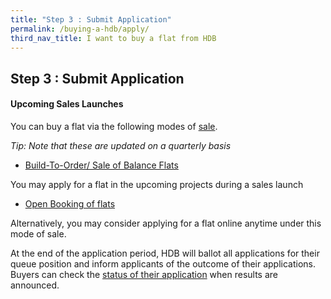 ```yaml
---
title: "Step 3 : Submit Application"
permalink: /buying-a-hdb/apply/
third_nav_title: I want to buy a flat from HDB
---
```


## Step 3 : Submit Application

#### Upcoming Sales Launches

You can buy a flat via the following modes of [sale](https://www.hdb.gov.sg/cs/infoweb/residential/buying-a-flat/new/bto-sbf).

*Tip: Note that these are updated on a quarterly basis*

- [Build-To-Order/ Sale of Balance Flats](https://hdb.gov.sg/cs/infoweb/residential/buying-a-flat/new/bto-sbf)

You may apply for a flat in the upcoming projects during a sales launch<br>

- [Open Booking of flats](https://esales.hdb.gov.sg/bp25/launch/open/OPEN_page_7142/home.html)

Alternatively, you may consider applying for a flat online anytime under this mode of sale.

At the end of the application period, HDB will ballot all applications for their queue position and inform applicants of the outcome of their applications. Buyers can check the [status of their application](https://services2.hdb.gov.sg/webapp/BP13BTOENQWeb/BP13RSLT.jsp?strSystem=BTO1) when results are announced.
